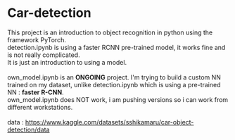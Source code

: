 # Car-detection

This project is an introduction to object recognition in python using the framework PyTorch. <br>
detection.ipynb is using a faster RCNN pre-trained model, it works fine and is not really complicated. <br>
It is just an introduction to using a model.<br>
<br>
own_model.ipynb is an <b>ONGOING</b> project. I'm trying to build a custom NN trained on my dataset, unlike detection.ipynb which is using a pre-trained NN : <b>faster R-CNN</b>. <br>
own_model.ipynb does NOT work, i am pushing versions so i can work from different workstations. <br>
<br>
data : https://www.kaggle.com/datasets/sshikamaru/car-object-detection/data

